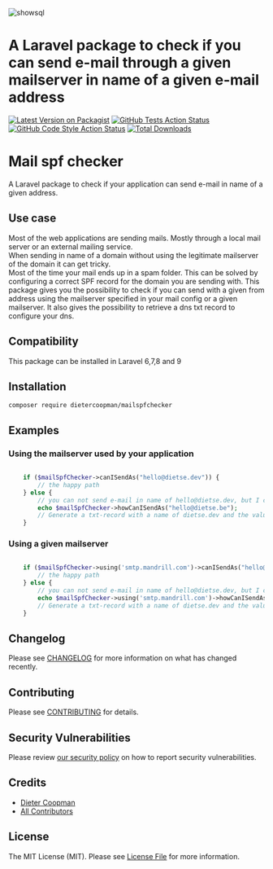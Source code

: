 ![showsql](https://banners.beyondco.de/mailspfchecker.png?theme=light&packageManager=composer+require&packageName=dietercoopman%2Fmailspfchecker&pattern=architect&style=style_1&description=A+Laravel+package+to+check+if+your+application+can+send+e-mail+in+name+of+a+given+address.&md=1&showWatermark=1&fontSize=100px&images=https%3A%2F%2Flaravel.com%2Fimg%2Flogomark.min.svg)

# A Laravel package to check if you can send e-mail through a given mailserver in name of a given e-mail address

[![Latest Version on Packagist](https://img.shields.io/packagist/v/dietercoopman/mailspfchecker.svg?style=flat-square)](https://packagist.org/packages/dietercoopman/mailspfchecker)
[![GitHub Tests Action Status](https://img.shields.io/github/workflow/status/dietercoopman/mailspfchecker/run-tests?label=tests)](https://github.com/dietercoopman/mailspfchecker/actions?query=workflow%3Arun-tests+branch%3Amain)
[![GitHub Code Style Action Status](https://img.shields.io/github/workflow/status/dietercoopman/mailspfchecker/Fix%20PHP%20code%20style%20issues?label=code%20style)](https://github.com/dietercoopman/mailspfchecker/actions?query=workflow%3A"Fix+PHP+code+style+issues"+branch%3Amain)
[![Total Downloads](https://img.shields.io/packagist/dt/dietercoopman/mailspfchecker.svg?style=flat-square)](https://packagist.org/packages/dietercoopman/mailspfchecker)

# Mail spf checker

A Laravel package to check if your application can send e-mail in name of a given address.

## Use case

Most of the web applications are sending mails.  Mostly through a local mail server or an external mailing service.  
When sending in name of a domain without using the legitimate mailserver of the domain it can get tricky.  
Most of the time your mail ends up in a spam folder.  This can be solved by configuring a correct SPF record for the domain you are sending with.  This package
gives you the possibility to check if you can send with a given from address using the mailserver specified in your mail config
or a given mailserver.  It also gives the possibility to retrieve a dns txt record to configure your dns. 

## Compatibility

This package can be installed in Laravel 6,7,8 and 9

## Installation

```shell
composer require dietercoopman/mailspfchecker
```

## Examples

### Using the mailserver used by your application

```php 

    if ($mailSpfChecker->canISendAs("hello@dietse.dev")) {
        // the happy path
    } else {
        // you can not send e-mail in name of hello@dietse.dev, but I can tell you what to do  
        echo $mailSpfChecker->howCanISendAs("hello@dietse.be");
        // Generate a txt-record with a name of dietse.dev and the value v=spf1 ip4:#.#.#.# -all
    }
```

### Using a given mailserver

```php 

    if ($mailSpfChecker->using('smtp.mandrill.com')->canISendAs("hello@dietse.dev")) {
        // the happy path
    } else {
        // you can not send e-mail in name of hello@dietse.dev, but I can tell you what to do  
        echo $mailSpfChecker->using('smtp.mandrill.com')->howCanISendAs("hello@dietse.be");
        // Generate a txt-record with a name of dietse.dev and the value v=spf1 ip4:spf.mandrill.com -all
    }
```

## Changelog

Please see [CHANGELOG](CHANGELOG.md) for more information on what has changed recently.

## Contributing

Please see [CONTRIBUTING](.github/CONTRIBUTING.md) for details.

## Security Vulnerabilities

Please review [our security policy](../../security/policy) on how to report security vulnerabilities.

## Credits

- [Dieter Coopman](https://github.com/dietercoopman)
- [All Contributors](../../contributors)

## License

The MIT License (MIT). Please see [License File](LICENSE.md) for more information.
